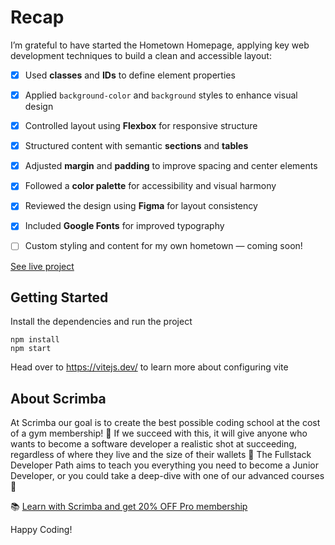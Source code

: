 # Recap

I’m grateful to have started the Hometown Homepage, applying key web development techniques to build a clean and accessible layout:

- [x] Used **classes** and **IDs** to define element properties  
- [x] Applied `background-color` and `background` styles to enhance visual design  
- [x] Controlled layout using **Flexbox** for responsive structure  
- [x] Structured content with semantic **sections** and **tables**  
- [x] Adjusted **margin** and **padding** to improve spacing and center elements  
- [x] Followed a **color palette** for accessibility and visual harmony  
- [x] Reviewed the design using **Figma** for layout consistency  
- [x] Included **Google Fonts** for improved typography  
- [ ] Custom styling and content for my own hometown — coming soon!


[See live project](https://2025-my-hometown-homepage.netlify.app/)  

## Getting Started
Install the dependencies and run the project
```
npm install
npm start
```

Head over to https://vitejs.dev/ to learn more about configuring vite
## About Scrimba

At Scrimba our goal is to create the best possible coding school at the cost of a gym membership! 💜
If we succeed with this, it will give anyone who wants to become a software developer a realistic shot at succeeding, regardless of where they live and the size of their wallets 🎉
The Fullstack Developer Path aims to teach you everything you need to become a Junior Developer, or you could take a deep-dive with one of our advanced courses 🚀

📚 [Learn with Scrimba and get 20% OFF Pro membership](https://scrimba.com/?via=u017m04)

Happy Coding!
